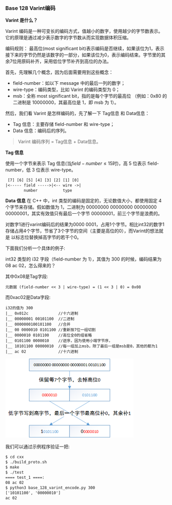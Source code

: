 ### Base 128 Varint编码

**Varint 是什么？**

Varint 编码是一种可变长的编码方式，值越小的数字，使用越少的字节数表示。它的原理是通过减少表示数字的字节数从而实现数据体积压缩。

编码规则：
最高位(most significant bit)表示编码是否继续，如果该位为1，表示接下来的字节仍然是该数字的一部分，如果该位为0，表示编码结束。字节里的其余7位用原码补齐，采用低位字节补齐到高位的办法。

首先，先理解几个概念，因为后面需要用到这些概念：

- field-number：如以下 message 中的最后一列的数字；
- wire-type：编码类型，比如 Varint 的编码类型为 0；
- msb：全称 most significant bit，指的是每个字节的最高位 （例如：0x80 的 二进制是 10000000，其最高位是 1，即 msb 为 1）。

然后，我们看 Varint 是怎样编码的，先了解一下 Tag信息 和 Data信息：

- Tag 信息：主要存储 field-number 和 wire-type；
- Data 信息：编码后的序列。

> Varint 编码序列 = Tag信息 + Data信息。

**Tag 信息**

使用一个字节来表示 Tag 信息(当$field-number \le 15$时)，高 5 位表示 field-number，低 3 位表示 wire-type。

```
 [7] [6] [5] [4] [3] [2] [1] [0]
|<----- field ----->|<-- wire ->|
        number           type
```

**Data 信息**
在 C++ 中，int 类型的编码是固定的，无论数值大小，都使用固定 4 个字节来存储。假如数值为 1，二进制为 00000000 00000000 00000000 00000001，其实有效值只有最后一个字节 00000001，前三个字节是浪费的。

对数字1进行varint编码后的结果为0000 0001，占用1个字节。相比int32的数字1存储占用4个字节，节省了3个字节的空间（主要是高位的0），而Varint的想法就是 以标志位替换掉高字节的若干个0。

下面我们分析一个具体的例子:

int32 类型的 i32 字段（field-number 为 1），其值为 300 的时候，编码结果为 08 ac 02，怎么得来的？

其中0x08是Tag字段:
```
元数据 (field-number << 3 | wire-type) = (1 << 3 | 0) = 0x08
```

而0xac02是Data字段:
```
i32的值为 300
|__ 0x012c             //十六进制
|__ 00000001 00101100  //二进制
|__ 0000000100101100   //合并
|__ 00 0000010 0101100 //重新按7位一组切割
|__ 0000010 0101100    //高位全0的组省略
|__ 0101100 0000010    //逆序，因为使用小端字节序，
|__ 10101100 00000010  //每一组加上msb，除了最后一组是msb是0，其他的都为1
|__ ac 02              //十六进制
```
![number_300_varint](number_300_varint.png)

我们可以通过示例程序验证一把:
```
$ cd cxx
$ ./build_proto.sh
$ make
$ ./test
==== test_1 ====:
08 ac 02
$ python3 base_128_varint_encode.py 300
['10101100', '00000010']
ac 02 
```
